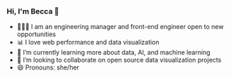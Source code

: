### Hi, I'm Becca 👋

- 👩🏻‍💻 I am an engineering manager and front-end engineer open to new opportunities
- 📊 I love web performance and data visualization
- 🌱 I’m currently learning more about data, AI, and machine learning
- 👯 I’m looking to collaborate on open source data visualization projects
- 😄 Pronouns: she/her
